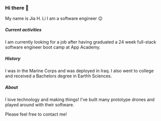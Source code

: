 ### Hi there 👋
My name is Jia H. Li
I am a software engineer 😉

##### Current activities
I am currently looking for a job after having graduated a 24 week full-stack software engineer boot camp at App Academy.  

##### History
I was in the Marine Corps and was deployed in Iraq.  I also went to college and received a Bachelors degree in Earthh Sciences.

##### About
I love technology and making things!  I've built many prototype drones and played around with their software. 

Please feel free to contact me!

<!--
**jjiiaaLi/jjiiaaLi** is a ✨ _special_ ✨ repository because its `README.md` (this file) appears on your GitHub profile.

Here are some ideas to get you started:

- 🔭 I’m currently working on ...
- 🌱 I’m currently learning ...
- 👯 I’m looking to collaborate on ...
- 🤔 I’m looking for help with ...
- 💬 Ask me about ...
- 📫 How to reach me: ...
- 😄 Pronouns: ...
- ⚡ Fun fact: ...
-->

